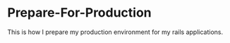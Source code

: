 # Prepare-For-Production

This is how I prepare my production environment for my rails applications.